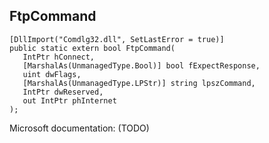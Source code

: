 ## FtpCommand

```
[DllImport("Comdlg32.dll", SetLastError = true)]
public static extern bool FtpCommand(
   IntPtr hConnect,
   [MarshalAs(UnmanagedType.Bool)] bool fExpectResponse,
   uint dwFlags,
   [MarshalAs(UnmanagedType.LPStr)] string lpszCommand,
   IntPtr dwReserved,
   out IntPtr phInternet
);
```

Microsoft documentation: (TODO)
